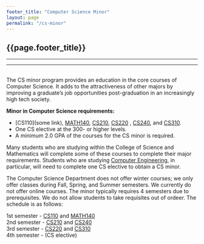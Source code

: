 ```yaml
---
footer_title: "Computer Science Minor"
layout: page
permalink: "/cs-minor"
---
```


## {{page.footer_title}}

---

---

\
The CS minor program provides an education in the core courses of Computer Science. It adds to the attractiveness of other majors by improving a graduate’s job opportunities post-graduation in an increasingly high tech society.

**Minor in Computer Science requirements:**

- [CS110](some link), [MATH140](https://www.umb.edu/course_catalog/course_info/ugrd_MATH_all_140), [CS210]({{site.baseurl}}/academics/courses/CS210), [CS220]({{site.baseurl}}/academics/courses/CS220) , [CS240]({{site.baseurl}}/academics/courses/CS240), and [CS310]({{site.baseurl}}/academics/courses/CS310).
- One CS elective at the 300- or higher levels.
- A minimum 2.0 GPA of the courses for the CS minor is required.

Many students who are studying within the College of Science and Mathematics will complete some of these courses to complete their major requirements. Students who are studying [Computer Engineering](https://www.umb.edu/academics/csm/engineering/ug/computer_engineering_bs), in particular, will need to complete one CS elective to obtain a CS minor.

The Computer Science Department does not offer winter courses; we only offer classes during Fall, Spring, and Summer semesters. We currently do not offer online courses. The minor typically requires 4 semesters due to prerequisites. We do not allow students to take requisites out of ordeer. The schedule is as follows:

1st semester - [CS110]({{site.baseurl}}/academics/courses/CS110) and [MATH140](https://www.umb.edu/course_catalog/course_info/ugrd_MATH_all_140) \
2nd semester - [CS210]({{site.baseurl}}/academics/courses/CS210) and [CS240]({{site.baseurl}}/academics/courses/CS240) \
3rd semester - [CS220]({{site.baseurl}}/academics/courses/CS220) and [CS310]({{site.baseurl}}/academics/courses/CS310) \
4th semester - (CS elective)
